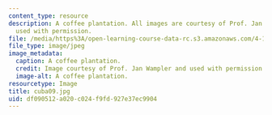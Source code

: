 ```yaml
---
content_type: resource
description: A coffee plantation. All images are courtesy of Prof. Jan Wampler and
  used with permission.
file: /media/https%3A/open-learning-course-data-rc.s3.amazonaws.com/4-196-architecture-design-level-ii-cuba-studio-spring-2004/df090512a020c024f9fd927e37ec9904_cuba09.jpg
file_type: image/jpeg
image_metadata:
  caption: A coffee plantation.
  credit: Image courtesy of Prof. Jan Wampler and used with permission.
  image-alt: A coffee plantation.
resourcetype: Image
title: cuba09.jpg
uid: df090512-a020-c024-f9fd-927e37ec9904
---
```

